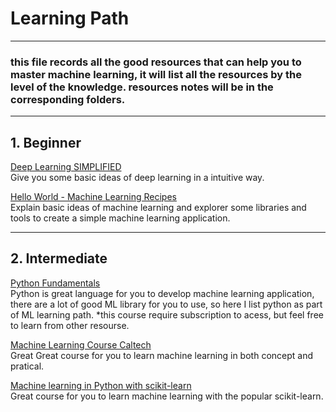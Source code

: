 # Learning Path
---
### this file records all the good resources that can help you to master machine learning, it will list all the resources by the level of the knowledge. resources notes will be in the corresponding folders.
---
## 1. Beginner

[Deep Learning SIMPLIFIED](https://www.youtube.com/watch?v=b99UVkWzYTQ&list=PLjJh1vlSEYgvGod9wWiydumYl8hOXixNu)<br>
Give you some basic ideas of deep learning in a intuitive way.

[Hello World - Machine Learning Recipes](https://www.youtube.com/watch?v=cKxRvEZd3Mw)<br>
Explain basic ideas of machine learning and explorer some libraries and tools to create a simple machine learning application.

---
## 2. Intermediate
[Python Fundamentals](https://app.pluralsight.com/library/courses/python-fundamentals/table-of-contents)<br>
Python is great language for you to develop machine learning application, there are a lot of good ML library for you to use, so here I list python as part of ML learning path. *this course require subscription to acess, but feel free to learn from other resourse.

[Machine Learning Course Caltech](https://www.youtube.com/watch?v=mbyG85GZ0PI&hd=1)<br>
Great Great course for you to learn machine learning in both concept and pratical.

[Machine learning in Python with scikit-learn](https://www.youtube.com/watch?v=elojMnjn4kk&list=PL5-da3qGB5ICeMbQuqbbCOQWcS6OYBr5A)<br>
Great course for you to learn machine learning with the popular scikit-learn.

